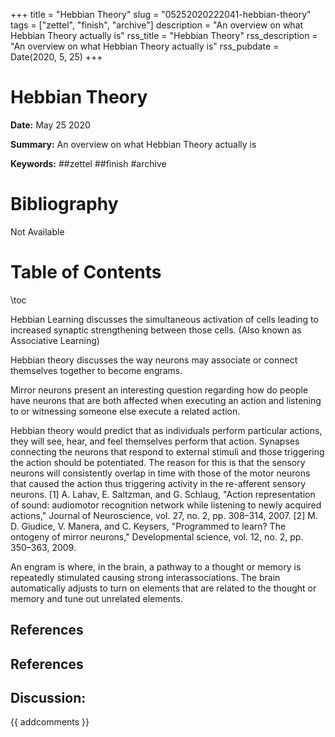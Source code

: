 +++
title = "Hebbian Theory"
slug = "05252020222041-hebbian-theory"
tags = ["zettel", "finish", "archive"]
description = "An overview on what Hebbian Theory actually is"
rss_title = "Hebbian Theory"
rss_description = "An overview on what Hebbian Theory actually is"
rss_pubdate = Date(2020, 5, 25)
+++



Hebbian Theory
=========

**Date:** May 25 2020

**Summary:** An overview on what Hebbian Theory actually is

**Keywords:** ##zettel ##finish #archive

Bibliography
==========

Not Available

Table of Contents
=========

\toc

Hebbian Learning discusses the simultaneous activation of cells leading to increased synaptic strengthening between those cells. (Also known as Associative Learning)

Hebbian theory discusses the way neurons may associate or connect themselves together to become engrams.

Mirror neurons present an interesting question regarding how do people have neurons that are both affected when executing an action and listening to or witnessing someone else execute a related action.

Hebbian theory would predict that as individuals perform particular actions, they will see, hear, and feel themselves perform that action. Synapses connecting the neurons that respond to external stimuli and those triggering the action should be potentiated. The reason for this is that the sensory neurons will consistently overlap in time with those of the motor neurons that caused the action thus triggering activity in the re-afferent sensory neurons. [1] A. Lahav, E. Saltzman, and G. Schlaug, "Action representation of sound: audiomotor recognition network while listening to newly acquired actions," Journal of Neuroscience, vol. 27, no. 2, pp. 308–314, 2007. [2] M. D. Giudice, V. Manera, and C. Keysers, "Programmed to learn? The ontogeny of mirror neurons," Developmental science, vol. 12, no. 2, pp. 350–363, 2009.

An engram is where, in the brain, a pathway to a thought or memory is repeatedly stimulated causing strong interassociations. The brain automatically adjusts to turn on elements that are related to the thought or memory and tune out unrelated elements.

## References

## References
## Discussion: 

{{ addcomments }}
